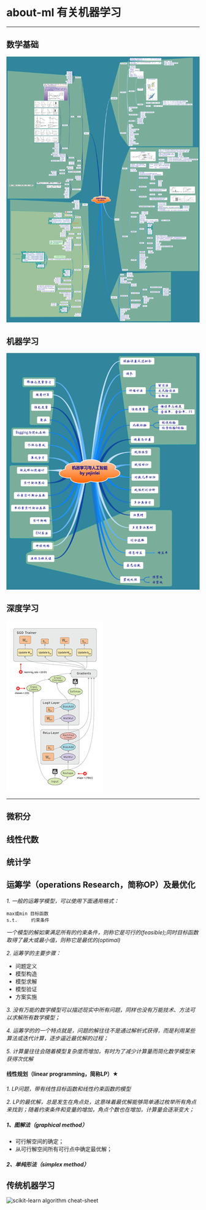 # about-ml 有关机器学习

----------

## 数学基础

![](数学基础/机器学习数学基础.png)

## 机器学习

![](机器学习与人工智能/机器学习与人工智能.png)

## 深度学习

![](深度学习/tensors_flowing.gif)


----------


## 微积分


## 线性代数


## 统计学


## 运筹学（operations Research，简称OP）及最优化
*1. 一般的运筹学模型，可以使用下面通用格式：*

    max或min 目标函数
    s.t.	 约束条件
*一个模型的解如果满足所有的约束条件，则称它是可行的(feasible);同时目标函数取得了最大或最小值，则称它是最优的(optimal)* 

*2. 运筹学的主要步骤：*
	
- 问题定义
- 模型构造
- 模型求解
- 模型验证
- 方案实施 

*3. 没有万能的数学模型可以描述现实中所有问题，同样也没有万能技术、方法可以求解所有数学模型；*

*4. 运筹学的的一个特点就是，问题的解往往不是通过解析式获得，而是利用某些算法或迭代计算，逐步逼近最优解的过程；*

*5. 计算量往往会随着模型复杂度而增加，有时为了减少计算量而简化数学模型来获得次优解*

#### **线性规划**（linear programming，简称LP）★
*1. LP问题，带有线性目标函数和线性约束函数的模型*

*2. LP的最优解，总是发生在角点处，这意味着最优解能够简单通过枚举所有角点来找到；随着约束条件和变量的增加，角点个数也在增加，计算量会逐渐变大；*

##### 1、图解法（graphical method）
- 可行解空间的确定；
- 从可行解空间所有可行点中确定最优解；

##### 2、单纯形法（simplex method）

## 传统机器学习
![scikit-learn algorithm cheat-sheet](http://scikit-learn.org/stable/_static/ml_map.png)
